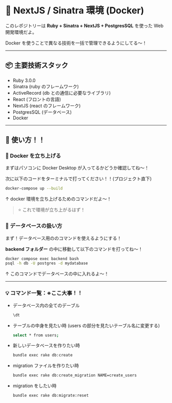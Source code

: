# 🚀 NextJS / Sinatra 環境 (Docker)

このレポジトリーは **Ruby + Sinatra + NextJS + PostgresSQL** を使った Web 開発環境だよ。

Docker を使うことで異なる技術を一括で管理できるようにしてる〜！

---

## 📦 主要技術スタック

- Ruby 3.0.0
- Sinatra (ruby のフレームワーク)
- ActiveRecord (db との通信に必要なライブラリ)
- React (フロントの言語)
- NextJS (react のフレームワーク)
- PostgresSQL (データベース)
- Docker

---

## 🔧 使い方！！

### 🐳 Docker を立ち上げる

まずはパソコンに Docker Desktop が入ってるかどうか確認してね〜！

次に以下のコードをターミナルで打ってください！！(プロジェクト直下)

```bash
docker-compose up --build
```

↑
docker 環境を立ち上げるためのコマンドだよ〜！

> ⭐️ これで環境が立ち上がるはず！

### 🥞 データベースの扱い方

まず！データベース用ののコマンドを使えるようにする！

**backend フォルダー** の中に移動して以下のコマンドを打ってね〜！

```bash
docker compose exec backend bash
psql -h db -U postgres -d mydatabase
```

↑
このコマンドでデータベースの中に入れるよ〜！

---

### **💡 コマンド一覧：※ここ大事！！**

- データベース内の全てのデーブル

  ```bash
  \dt
  ```

- テーブルの中身を見たい時 (users の部分を見たいテーブル名に変更する)

  ```bash
  select * from users;
  ```

- 新しいデータベースを作りたい時

  ```bash
  bundle exec rake db:create
  ```

- migration ファイルを作りたい時

  ```bash
  bundle exec rake db:create_migration NAME=create_users
  ```

- migration をしたい時
  ```bash
  bundle exec rake db:migrate:reset
  ```
